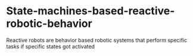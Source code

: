 # State-machines-based-reactive-robotic-behavior
Reactive robots are behavior based robotic systems that perform specific tasks if specific states got activated
